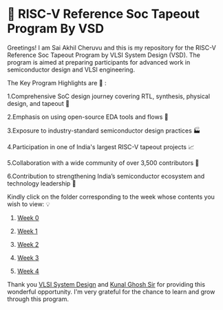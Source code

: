 # 🔲 RISC-V Reference Soc Tapeout Program By VSD 

Greetings! I am Sai Akhil Cheruvu and this is my repository for the RISC-V Reference Soc Tapeout Program by VLSI System Design (VSD). The program is aimed at preparing participants for advanced work in semiconductor design and VLSI engineering. 

The Key Program Highlights are 🔑 :

1.Comprehensive SoC design journey covering RTL, synthesis, physical design, and tapeout 🎯

2.Emphasis on using open-source EDA tools and flows 🧰

3.Exposure to industry-standard semiconductor design practices  🏭 

4.Participation in one of India's largest RISC-V tapeout projects 📈

5.Collaboration with a wide community of over 3,500 contributors 🤝

6.Contribution to strengthening India’s semiconductor ecosystem and technology leadership 🌱

Kindly click on the folder corresponding to the week whose contents you wish to view: 💡

1. [Week 0](https://github.com/SaiAkhilCheruvu/RISC-V_Reference_SoC_Tapeout_Program_by_VSD/blob/main/Week%200/Tasks.md)

2. [Week 1](https://github.com/SaiAkhilCheruvu/RISC-V_Reference_SoC_Tapeout_Program_by_VSD/tree/main/Week%201)

3. [Week 2](https://github.com/SaiAkhilCheruvu/RISC-V_Reference_SoC_Tapeout_Program_by_VSD/tree/main/Week%202)

4. [Week 3](https://github.com/SaiAkhilCheruvu/RISC-V_Reference_SoC_Tapeout_Program_by_VSD/tree/main/Week%203)

5. [Week 4](https://github.com/SaiAkhilCheruvu/RISC-V_Reference_SoC_Tapeout_Program_by_VSD/tree/main/Week%204)

Thank you [VLSI System Design](https://www.vlsisystemdesign.com/) and [Kunal Ghosh Sir](https://in.linkedin.com/in/kunal-ghosh-vlsisystemdesign-com-28084836) for providing this wonderful opportunity. I'm very grateful for the chance to learn and grow through this program.
